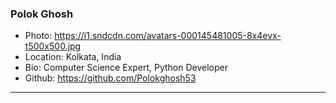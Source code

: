 ### Polok Ghosh
- Photo: https://i1.sndcdn.com/avatars-000145481005-8x4evx-t500x500.jpg
- Location: Kolkata, India
- Bio: Computer Science Expert, Python Developer
- Github: https://github.com/Polokghosh53
***
